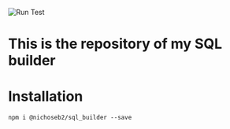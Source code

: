 ![Run Test](https://github.com/NichoSeb2/sql_builder/workflows/Run%20Test/badge.svg)

# This is the repository of my SQL builder

# Installation
`npm i @nichoseb2/sql_builder --save`